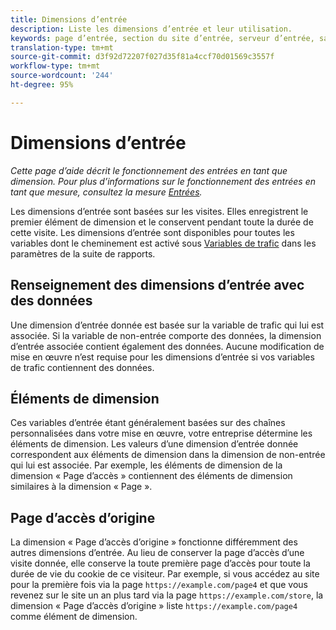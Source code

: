 ```yaml
---
title: Dimensions d’entrée
description: Liste les dimensions d’entrée et leur utilisation.
keywords: page d’entrée, section du site d’entrée, serveur d’entrée, saisie d’informations personnalisées
translation-type: tm+mt
source-git-commit: d3f92d72207f027d35f81a4ccf70d01569c3557f
workflow-type: tm+mt
source-wordcount: '244'
ht-degree: 95%

---
```



# Dimensions d’entrée

*Cette page d’aide décrit le fonctionnement des entrées en tant que dimension. Pour plus d’informations sur le fonctionnement des entrées en tant que mesure, consultez la mesure [Entrées](../metrics/entries.md).*

Les dimensions d’entrée sont basées sur les visites. Elles enregistrent le premier élément de dimension et le conservent pendant toute la durée de cette visite. Les dimensions d’entrée sont disponibles pour toutes les variables dont le cheminement est activé sous [Variables de trafic](/help/admin/admin/c-traffic-variables/traffic-var.md) dans les paramètres de la suite de rapports.

## Renseignement des dimensions d’entrée avec des données

Une dimension d’entrée donnée est basée sur la variable de trafic qui lui est associée. Si la variable de non-entrée comporte des données, la dimension d’entrée associée contient également des données. Aucune modification de mise en œuvre n’est requise pour les dimensions d’entrée si vos variables de trafic contiennent des données.

## Éléments de dimension

Ces variables d’entrée étant généralement basées sur des chaînes personnalisées dans votre mise en œuvre, votre entreprise détermine les éléments de dimension. Les valeurs d’une dimension d’entrée donnée correspondent aux éléments de dimension dans la dimension de non-entrée qui lui est associée. Par exemple, les éléments de dimension de la dimension « Page d’accès » contiennent des éléments de dimension similaires à la dimension « Page ».

## Page d’accès d’origine

La dimension « Page d’accès d’origine » fonctionne différemment des autres dimensions d’entrée. Au lieu de conserver la page d’accès d’une visite donnée, elle conserve la toute première page d’accès pour toute la durée de vie du cookie de ce visiteur. Par exemple, si vous accédez au site pour la première fois via la page `https://example.com/page4` et que vous revenez sur le site un an plus tard via la page `https://example.com/store`, la dimension « Page d’accès d’origine » liste `https://example.com/page4` comme élément de dimension.
